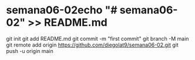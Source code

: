 # semana06-02echo "# semana06-02" >> README.md
git init
git add README.md
git commit -m "first commit"
git branch -M main
git remote add origin https://github.com/diegolat9/semana06-02.git
git push -u origin main
